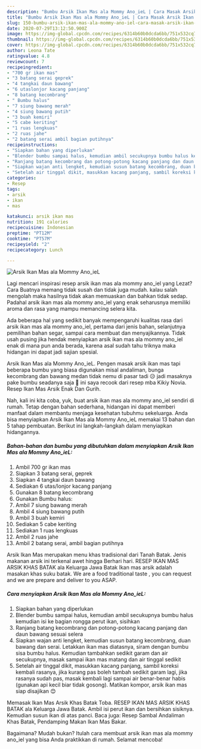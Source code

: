 ```yaml
---
description: "Bumbu Arsik Ikan Mas ala Mommy Ano_ieL | Cara Masak Arsik Ikan Mas ala Mommy Ano_ieL Yang Lezat Sekali"
title: "Bumbu Arsik Ikan Mas ala Mommy Ano_ieL | Cara Masak Arsik Ikan Mas ala Mommy Ano_ieL Yang Lezat Sekali"
slug: 150-bumbu-arsik-ikan-mas-ala-mommy-ano-iel-cara-masak-arsik-ikan-mas-ala-mommy-ano-iel-yang-lezat-sekali
date: 2020-07-29T13:12:50.900Z
image: https://img-global.cpcdn.com/recipes/6314b60b0dcda6bb/751x532cq70/arsik-ikan-mas-ala-mommy-ano_iel-foto-resep-utama.jpg
thumbnail: https://img-global.cpcdn.com/recipes/6314b60b0dcda6bb/751x532cq70/arsik-ikan-mas-ala-mommy-ano_iel-foto-resep-utama.jpg
cover: https://img-global.cpcdn.com/recipes/6314b60b0dcda6bb/751x532cq70/arsik-ikan-mas-ala-mommy-ano_iel-foto-resep-utama.jpg
author: Leona Tate
ratingvalue: 4.8
reviewcount: 7
recipeingredient:
- "700 gr ikan mas"
- "3 batang serai geprek"
- "4 tangkai daun bawang"
- "6 utaslonjor kacang panjang"
- "8 batang kecombrang"
- " Bumbu halus"
- "7 siung bawang merah"
- "4 siung bawang putih"
- "3 buah kemiri"
- "5 cabe keriting"
- "1 ruas lengkuas"
- "2 ruas jahe"
- "2 batang serai ambil bagian putihnya"
recipeinstructions:
- "Siapkan bahan yang diperlukan"
- "Blender bumbu sampai halus, kemudian ambil secukupnya bumbu halus kemudian isi ke bagian rongga perut ikan, sisihkan"
- "Ranjang batang kecombrang dan potong-potong kacang panjang dan daun bawang sesuai selera"
- "Siapkan wajan anti lengket, kemudian susun batang kecombrang, duan bawang dan serai. Letakkan ikan mas diatasnya, siram dengan bumbu sisa bumbu halus. Kemudian tambahkan sedikit garam dan air secukupnya, masak sampai ikan mas matang dan air tinggal sedikit"
- "Setelah air tinggal dikit, masukkan kacang panjang, sambil koreksi kembali rasanya, jika kurang pas boleh tambah sedikit garam lagi, jika rasanya sudah pas, masak kembali lagi sampai air benar-benar habis (gunakan api kecil biar tidak gosong). Matikan kompor, arsik ikan mas siap disajikan 😊"
categories:
- Resep
tags:
- arsik
- ikan
- mas

katakunci: arsik ikan mas 
nutrition: 191 calories
recipecuisine: Indonesian
preptime: "PT12M"
cooktime: "PT57M"
recipeyield: "2"
recipecategory: Lunch

---
```



![Arsik Ikan Mas ala Mommy Ano_ieL](https://img-global.cpcdn.com/recipes/6314b60b0dcda6bb/751x532cq70/arsik-ikan-mas-ala-mommy-ano_iel-foto-resep-utama.jpg)

Lagi mencari inspirasi resep arsik ikan mas ala mommy ano_iel yang Lezat? Cara Buatnya memang tidak susah dan tidak juga mudah. kalau salah mengolah maka hasilnya tidak akan memuaskan dan bahkan tidak sedap. Padahal arsik ikan mas ala mommy ano_iel yang enak seharusnya memiliki aroma dan rasa yang mampu memancing selera kita.

Ada beberapa hal yang sedikit banyak mempengaruhi kualitas rasa dari arsik ikan mas ala mommy ano_iel, pertama dari jenis bahan, selanjutnya pemilihan bahan segar, sampai cara membuat dan menyajikannya. Tidak usah pusing jika hendak menyiapkan arsik ikan mas ala mommy ano_iel enak di mana pun anda berada, karena asal sudah tahu triknya maka hidangan ini dapat jadi sajian spesial.

Arsik Ikan Mas ala Mommy Ano_ieL. Pengen masak arsik ikan mas tapi beberapa bumbu yang biasa digunakan misal andaliman, bunga kecombrang dan bawang medan tidak nemu di pasar tadi 😥 jadi masaknya pake bumbu seadanya saja 🙏 ini saya recook dari resep mba Kikiy Novia. Resep Ikan Mas Arsik Enak Dan Gurih.


Nah, kali ini kita coba, yuk, buat arsik ikan mas ala mommy ano_iel sendiri di rumah. Tetap dengan bahan sederhana, hidangan ini dapat memberi manfaat dalam membantu menjaga kesehatan tubuhmu sekeluarga. Anda bisa menyiapkan Arsik Ikan Mas ala Mommy Ano_ieL memakai 13 bahan dan 5 tahap pembuatan. Berikut ini langkah-langkah dalam menyiapkan hidangannya.

<!--inarticleads1-->

##### Bahan-bahan dan bumbu yang dibutuhkan dalam menyiapkan Arsik Ikan Mas ala Mommy Ano_ieL:

1. Ambil 700 gr ikan mas
1. Siapkan 3 batang serai, geprek
1. Siapkan 4 tangkai daun bawang
1. Sediakan 6 utas/lonjor kacang panjang
1. Gunakan 8 batang kecombrang
1. Gunakan  Bumbu halus:
1. Ambil 7 siung bawang merah
1. Ambil 4 siung bawang putih
1. Ambil 3 buah kemiri
1. Sediakan 5 cabe keriting
1. Sediakan 1 ruas lengkuas
1. Ambil 2 ruas jahe
1. Ambil 2 batang serai, ambil bagian putihnya


Arsik Ikan Mas merupakan menu khas tradisional dari Tanah Batak. Jenis makanan arsik ini terkenal awet hingga Berhari hari. RESEP IKAN MAS ARSIK KHAS BATAK ala Keluarga Jawa Batak Ikan mas arsik adalah masakan khas suku batak. We are a food traditional taste , you can request and we are prepare and deliver to you ASAP. 

<!--inarticleads2-->

##### Cara menyiapkan Arsik Ikan Mas ala Mommy Ano_ieL:

1. Siapkan bahan yang diperlukan
1. Blender bumbu sampai halus, kemudian ambil secukupnya bumbu halus kemudian isi ke bagian rongga perut ikan, sisihkan
1. Ranjang batang kecombrang dan potong-potong kacang panjang dan daun bawang sesuai selera
1. Siapkan wajan anti lengket, kemudian susun batang kecombrang, duan bawang dan serai. Letakkan ikan mas diatasnya, siram dengan bumbu sisa bumbu halus. Kemudian tambahkan sedikit garam dan air secukupnya, masak sampai ikan mas matang dan air tinggal sedikit
1. Setelah air tinggal dikit, masukkan kacang panjang, sambil koreksi kembali rasanya, jika kurang pas boleh tambah sedikit garam lagi, jika rasanya sudah pas, masak kembali lagi sampai air benar-benar habis (gunakan api kecil biar tidak gosong). Matikan kompor, arsik ikan mas siap disajikan 😊


Memasak Ikan Mas Arsik Khas Batak Toba. RESEP IKAN MAS ARSIK KHAS BATAK ala Keluarga Jawa Batak. Ambil isi perut ikan dan bersihkan sisiknya. Kemudian susun ikan di atas panci. Baca juga: Resep Sambal Andaliman Khas Batak, Pendamping Makan Ikan Mas Bakar. 

Bagaimana? Mudah bukan? Itulah cara membuat arsik ikan mas ala mommy ano_iel yang bisa Anda praktikkan di rumah. Selamat mencoba!
